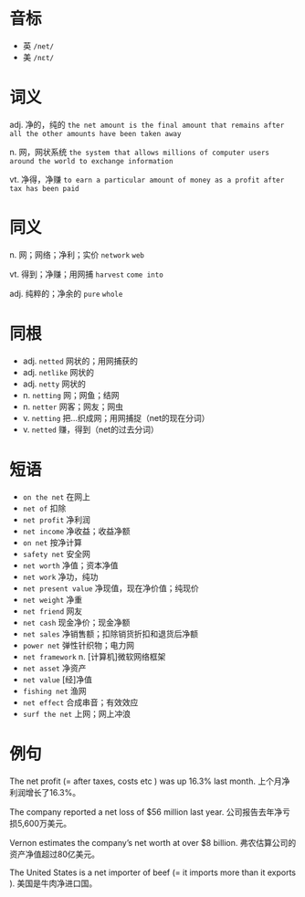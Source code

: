 # 音标

- 英 `/net/`
- 美 `/nɛt/`

# 词义

adj. 净的，纯的
`the net amount is the final amount that remains after all the other amounts have been taken away`

n. 网，网状系统
`the system that allows millions of computer users around the world to exchange information`

vt. 净得，净赚
`to earn a particular amount of money as a profit after tax has been paid`

# 同义

n. 网；网络；净利；实价
`network` `web`

vt. 得到；净赚；用网捕
`harvest` `come into`

adj. 纯粹的；净余的
`pure` `whole`

# 同根

- adj. `netted` 网状的；用网捕获的
- adj. `netlike` 网状的
- adj. `netty` 网状的
- n. `netting` 网；网鱼；结网
- n. `netter` 网客；网友；网虫
- v. `netting` 把…织成网；用网捕捉（net的现在分词）
- v. `netted` 赚，得到（net的过去分词）

# 短语

- `on the net` 在网上
- `net of` 扣除
- `net profit` 净利润
- `net income` 净收益；收益净额
- `on net` 按净计算
- `safety net` 安全网
- `net worth` 净值；资本净值
- `net work` 净功，纯功
- `net present value` 净现值，现在净价值；纯现价
- `net weight` 净重
- `net friend` 网友
- `net cash` 现金净价；现金净额
- `net sales` 净销售额；扣除销货折扣和退货后净额
- `power net` 弹性针织物；电力网
- `net framework` n. [计算机]微软网络框架
- `net asset` 净资产
- `net value` [经]净值
- `fishing net` 渔网
- `net effect` 合成串音；有效效应
- `surf the net` 上网；网上冲浪

# 例句

The net profit (= after taxes, costs etc ) was up 16.3% last month.
上个月净利润增长了16.3%。

The company reported a net loss of $56 million last year.
公司报告去年净亏损5,600万美元。

Vernon estimates the company’s net worth at over $8 billion.
弗农估算公司的资产净值超过80亿美元。

The United States is a net importer of beef (= it imports more than it exports ).
美国是牛肉净进口国。


